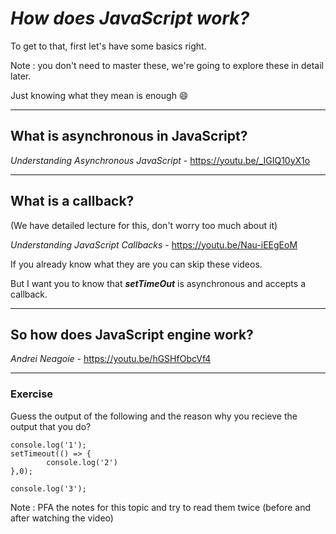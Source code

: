 # _How does JavaScript work?_

To get to that, first let's have some basics right.

Note : you don't need to master these, we're going to explore these in detail later.

Just knowing what they mean is enough 😄

---
## What is asynchronous in JavaScript?

_Understanding Asynchronous JavaScript_ - https://youtu.be/_IGIQ10yX1o

---
## What is a callback? 
(We have detailed lecture for this, don't worry too much about it)

_Understanding JavaScript Callbacks_ - https://youtu.be/Nau-iEEgEoM


If you already know what they are you can skip these videos.

But I want you to know that *__setTimeOut__* is asynchronous and accepts a callback.

---

## So how does JavaScript engine work?

_Andrei Neagoie_ - https://youtu.be/hGSHfObcVf4

---

### Exercise

Guess the output of the following and the reason why you recieve the output that you do?

```
console.log('1');
setTimeout(() => {
        console.log('2')
},0);

console.log('3');
```

Note : PFA the notes for this topic and try to read them twice (before and after watching the video)
